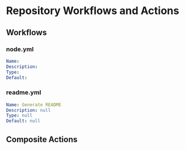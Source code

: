 # Repository Workflows and Actions
## Workflows
### node.yml
```yaml
Name: 
Description: 
Type: 
Default: 
```
### readme.yml
```yaml
Name: Generate README
Description: null
Type: null
Default: null
```
## Composite Actions
